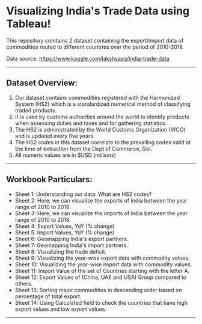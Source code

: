 # Visualizing India's Trade Data using Tableau!

This repository comtains 2 dataset containing the export/import data of commodities routed to different countries over the period of 2010-2018.

Data source: https://www.kaggle.com/lakshyaag/india-trade-data

---

## Dataset Overview: 

1. Our dataset contains commodities registered with the Harmonized System (HS2) which is a standardized numerical method of classifying traded products.
2. It is used by customs authorities around the world to identify products when assessing duties and taxes and for gathering statistics.
3. The HS2 is administrated by the World Customs Organization (WCO) and is updated every five years. 
4. The HS2 codes in this dataset correlate to the prevailing codes valid at the time of extraction from the Dept of Commerce, GoI.
5. All numeric values are in $USD (millions)

---

## Workbook Particulars:

- Sheet 1: Understanding our data: What are HS2 codes?
- Sheet 2: Here, we can visualize the exports of India between the year range of 2010 to 2018.
- Sheet 3: Here, we can visualize the imports of India between the year range of 2010 to 2018.
- Sheet 4: Export Values, YoY (% change)
- Sheet 5: Import Values, YoY (% change)
- Sheet 6: Geomapping India's export partners.
- Sheet 7: Geomapping India's import partners.
- Sheet 8: Visualizing the trade deficit.
- Sheet 9: Visualizing the year-wise export data with commodity values.
- Sheet 10: Visualizing the year-wise import data with commodity values.
- Sheet 11: Import Value of the set of Countries starting with the letter A.
- Sheet 12: Export Values of (China, UAE and USA) Group compared to others.
- Sheet 13: Sorting major commodities in descending order based on percentage of total export.
- Sheet 14: Using Calculated field to check the countries that have high export values and low export values.

---





